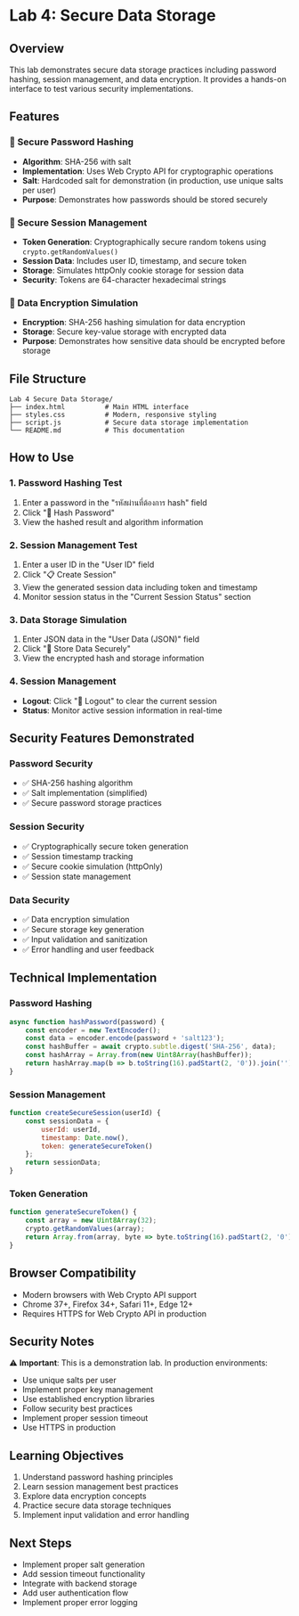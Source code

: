 # Lab 4: Secure Data Storage

## Overview
This lab demonstrates secure data storage practices including password hashing, session management, and data encryption. It provides a hands-on interface to test various security implementations.

## Features

### 🔐 Secure Password Hashing
- **Algorithm**: SHA-256 with salt
- **Implementation**: Uses Web Crypto API for cryptographic operations
- **Salt**: Hardcoded salt for demonstration (in production, use unique salts per user)
- **Purpose**: Demonstrates how passwords should be stored securely

### 👤 Secure Session Management
- **Token Generation**: Cryptographically secure random tokens using `crypto.getRandomValues()`
- **Session Data**: Includes user ID, timestamp, and secure token
- **Storage**: Simulates httpOnly cookie storage for session data
- **Security**: Tokens are 64-character hexadecimal strings

### 💾 Data Encryption Simulation
- **Encryption**: SHA-256 hashing simulation for data encryption
- **Storage**: Secure key-value storage with encrypted data
- **Purpose**: Demonstrates how sensitive data should be encrypted before storage

## File Structure
```
Lab 4 Secure Data Storage/
├── index.html          # Main HTML interface
├── styles.css          # Modern, responsive styling
├── script.js           # Secure data storage implementation
└── README.md           # This documentation
```

## How to Use

### 1. Password Hashing Test
1. Enter a password in the "รหัสผ่านที่ต้องการ hash" field
2. Click "🔐 Hash Password"
3. View the hashed result and algorithm information

### 2. Session Management Test
1. Enter a user ID in the "User ID" field
2. Click "📋 Create Session"
3. View the generated session data including token and timestamp
4. Monitor session status in the "Current Session Status" section

### 3. Data Storage Simulation
1. Enter JSON data in the "User Data (JSON)" field
2. Click "💾 Store Data Securely"
3. View the encrypted hash and storage information

### 4. Session Management
- **Logout**: Click "🚪 Logout" to clear the current session
- **Status**: Monitor active session information in real-time

## Security Features Demonstrated

### Password Security
- ✅ SHA-256 hashing algorithm
- ✅ Salt implementation (simplified)
- ✅ Secure password storage practices

### Session Security
- ✅ Cryptographically secure token generation
- ✅ Session timestamp tracking
- ✅ Secure cookie simulation (httpOnly)
- ✅ Session state management

### Data Security
- ✅ Data encryption simulation
- ✅ Secure storage key generation
- ✅ Input validation and sanitization
- ✅ Error handling and user feedback

## Technical Implementation

### Password Hashing
```javascript
async function hashPassword(password) {
    const encoder = new TextEncoder();
    const data = encoder.encode(password + 'salt123');
    const hashBuffer = await crypto.subtle.digest('SHA-256', data);
    const hashArray = Array.from(new Uint8Array(hashBuffer));
    return hashArray.map(b => b.toString(16).padStart(2, '0')).join('');
}
```

### Session Management
```javascript
function createSecureSession(userId) {
    const sessionData = {
        userId: userId,
        timestamp: Date.now(),
        token: generateSecureToken()
    };
    return sessionData;
}
```

### Token Generation
```javascript
function generateSecureToken() {
    const array = new Uint8Array(32);
    crypto.getRandomValues(array);
    return Array.from(array, byte => byte.toString(16).padStart(2, '0')).join('');
}
```

## Browser Compatibility
- Modern browsers with Web Crypto API support
- Chrome 37+, Firefox 34+, Safari 11+, Edge 12+
- Requires HTTPS for Web Crypto API in production

## Security Notes
⚠️ **Important**: This is a demonstration lab. In production environments:
- Use unique salts per user
- Implement proper key management
- Use established encryption libraries
- Follow security best practices
- Implement proper session timeout
- Use HTTPS in production

## Learning Objectives
1. Understand password hashing principles
2. Learn session management best practices
3. Explore data encryption concepts
4. Practice secure data storage techniques
5. Implement input validation and error handling

## Next Steps
- Implement proper salt generation
- Add session timeout functionality
- Integrate with backend storage
- Add user authentication flow
- Implement proper error logging 